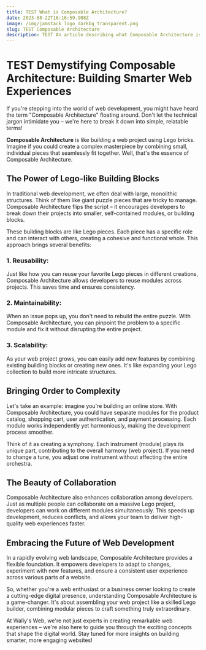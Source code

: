 ```yaml
---
title: TEST What is Composable Architecture?
date: 2023-08-22T16:16:59.908Z
image: /img/jamstack_logo_darkbg_transparent.png
slug: TEST Composable Architecture
description: TEST An article describing what Composable Architecture is.
---
```

# TEST Demystifying Composable Architecture: Building Smarter Web Experiences

If you're stepping into the world of web development, you might have heard the term "Composable Architecture" floating around. Don't let the technical jargon intimidate you – we're here to break it down into simple, relatable terms!

**Composable Architecture** is like building a web project using Lego bricks. Imagine if you could create a complex masterpiece by combining small, individual pieces that seamlessly fit together. Well, that's the essence of Composable Architecture.

## The Power of Lego-like Building Blocks

In traditional web development, we often deal with large, monolithic structures. Think of them like giant puzzle pieces that are tricky to manage. Composable Architecture flips the script – it encourages developers to break down their projects into smaller, self-contained modules, or building blocks.

These building blocks are like Lego pieces. Each piece has a specific role and can interact with others, creating a cohesive and functional whole. This approach brings several benefits:

### **1. Reusability:**

Just like how you can reuse your favorite Lego pieces in different creations, Composable Architecture allows developers to reuse modules across projects. This saves time and ensures consistency.

### **2. Maintainability:**

When an issue pops up, you don't need to rebuild the entire puzzle. With Composable Architecture, you can pinpoint the problem to a specific module and fix it without disrupting the entire project.

### **3. Scalability:**

As your web project grows, you can easily add new features by combining existing building blocks or creating new ones. It's like expanding your Lego collection to build more intricate structures.

## Bringing Order to Complexity

Let's take an example: imagine you're building an online store. With Composable Architecture, you could have separate modules for the product catalog, shopping cart, user authentication, and payment processing. Each module works independently yet harmoniously, making the development process smoother.

Think of it as creating a symphony. Each instrument (module) plays its unique part, contributing to the overall harmony (web project). If you need to change a tune, you adjust one instrument without affecting the entire orchestra.

## The Beauty of Collaboration

Composable Architecture also enhances collaboration among developers. Just as multiple people can collaborate on a massive Lego project, developers can work on different modules simultaneously. This speeds up development, reduces conflicts, and allows your team to deliver high-quality web experiences faster.

## Embracing the Future of Web Development

In a rapidly evolving web landscape, Composable Architecture provides a flexible foundation. It empowers developers to adapt to changes, experiment with new features, and ensure a consistent user experience across various parts of a website.

So, whether you're a web enthusiast or a business owner looking to create a cutting-edge digital presence, understanding Composable Architecture is a game-changer. It's about assembling your web project like a skilled Lego builder, combining modular pieces to craft something truly extraordinary.

At Wally's Web, we're not just experts in creating remarkable web experiences – we're also here to guide you through the exciting concepts that shape the digital world. Stay tuned for more insights on building smarter, more engaging websites!